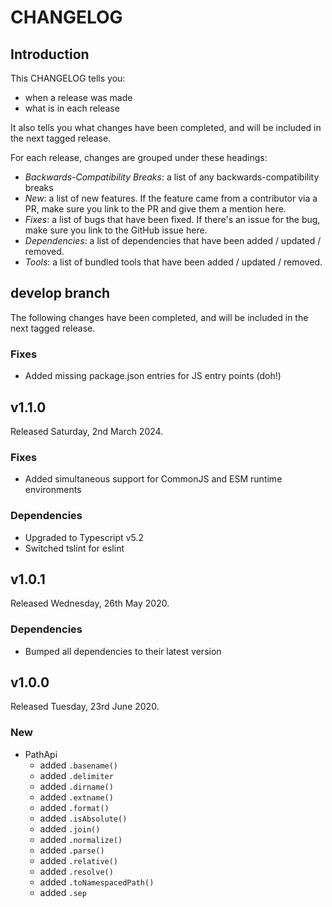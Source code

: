 # CHANGELOG

## Introduction

This CHANGELOG tells you:

* when a release was made
* what is in each release

It also tells you what changes have been completed, and will be included in the next tagged release.

For each release, changes are grouped under these headings:

* _Backwards-Compatibility Breaks_: a list of any backwards-compatibility breaks
* _New_: a list of new features. If the feature came from a contributor via a PR, make sure you link to the PR and give them a mention here.
* _Fixes_: a list of bugs that have been fixed. If there's an issue for the bug, make sure you link to the GitHub issue here.
* _Dependencies_: a list of dependencies that have been added / updated / removed.
* _Tools_: a list of bundled tools that have been added / updated / removed.

## develop branch

The following changes have been completed, and will be included in the next tagged release.

### Fixes

* Added missing package.json entries for JS entry points (doh!)

## v1.1.0

Released Saturday, 2nd March 2024.

### Fixes

* Added simultaneous support for CommonJS and ESM runtime environments

### Dependencies

* Upgraded to Typescript v5.2
* Switched tslint for eslint

## v1.0.1

Released Wednesday, 26th May 2020.

### Dependencies

* Bumped all dependencies to their latest version

## v1.0.0

Released Tuesday, 23rd June 2020.

### New

* PathApi
  - added `.basename()`
  - added `.delimiter`
  - added `.dirname()`
  - added `.extname()`
  - added `.format()`
  - added `.isAbsolute()`
  - added `.join()`
  - added `.normalize()`
  - added `.parse()`
  - added `.relative()`
  - added `.resolve()`
  - added `.toNamespacedPath()`
  - added `.sep`